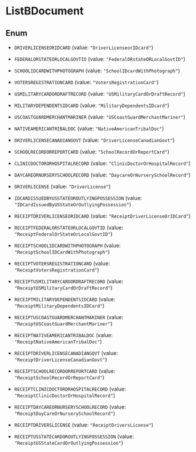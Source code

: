 

# ListBDocument

## Enum


* `DRIVERLICENSEORIDCARD` (value: `"DriverLicenseorIDcard"`)

* `FEDERALORSTATEORLOCALGOVTID` (value: `"FederalORstateORLocalGovtID"`)

* `SCHOOLIDCARDWITHPHOTOGRAPH` (value: `"SchoolIDcardWithPhotograph"`)

* `VOTERSREGISTRATIONCARD` (value: `"VotersRegistrationCard"`)

* `USMILITARYCARDORDRAFTRECORD` (value: `"USMilitaryCardOrDraftRecord"`)

* `MILITARYDEPENDENTSIDCARD` (value: `"MilitaryDependentsIDcard"`)

* `USCOASTGUARDMERCHANTMARINER` (value: `"USCoastGuardMerchantMariner"`)

* `NATIVEAMERICANTRIBALDOC` (value: `"NativeAmericanTribalDoc"`)

* `DRIVERLICENSECANADIANGOVT` (value: `"DriverLicenseCanadianGovt"`)

* `SCHOOLRECORDORREPORTCARD` (value: `"SchoolRecordOrReportCard"`)

* `CLINICDOCTORORHOSPITALRECORD` (value: `"ClinicDoctorOrHospitalRecord"`)

* `DAYCAREORNURSERYSCHOOLRECORD` (value: `"DaycareOrNurserySchoolRecord"`)

* `DRIVERLICENSE` (value: `"DriverLicense"`)

* `IDCARDISSUEDBYUSSTATEOROUTLYINGPOSSESSION` (value: `"IDCardIssuedByUSStateOrOutlyingPossession"`)

* `RECEIPTDRIVERLICENSEORIDCARD` (value: `"ReceiptDriverLicenseOrIDCard"`)

* `RECEIPTFEDERALORSTATEORLOCALGOVTID` (value: `"ReceiptFederalOrStateOrLocalGovtID"`)

* `RECEIPTSCHOOLIDCARDWITHPHOTOGRAPH` (value: `"ReceiptSchoolIDCardWithPhotograph"`)

* `RECEIPTVOTERSREGISTRATIONCARD` (value: `"ReceiptVotersRegistrationCard"`)

* `RECEIPTUSMILITARYCARDORDRAFTRECORD` (value: `"ReceiptUSMilitaryCardOrDraftRecord"`)

* `RECEIPTMILITARYDEPENDENTSIDCARD` (value: `"ReceiptMilitaryDependentsIDCard"`)

* `RECEIPTUSCOASTGUARDMERCHANTMARINER` (value: `"ReceiptUSCoastGuardMerchantMariner"`)

* `RECEIPTNATIVEAMERICANTRIBALDOC` (value: `"ReceiptNativeAmericanTribalDoc"`)

* `RECEIPTDRIVERLICENSECANADIANGOVT` (value: `"ReceiptDriverLicenseCanadianGovt"`)

* `RECEIPTSCHOOLRECORDORREPORTCARD` (value: `"ReceiptSchoolRecordOrReportCard"`)

* `RECEIPTCLINICDOCTORORHOSPITALRECORD` (value: `"ReceiptClinicDoctorOrHospitalRecord"`)

* `RECEIPTDAYCAREORNURSERYSCHOOLRECORD` (value: `"ReceiptDayCareOrNurserySchoolRecord"`)

* `RECEIPTDRIVERSLICENSE` (value: `"ReceiptDriversLicense"`)

* `RECEIPTUSSTATECARDOROUTLYINGPOSSESSION` (value: `"ReceiptUSStateCardOrOutlyingPossession"`)



